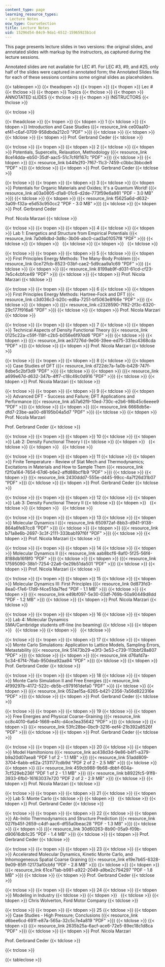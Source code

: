 ```yaml
---
content_type: page
learning_resource_types:
- Lecture Notes
ocw_type: CourseSection
title: Lecture Notes
uid: 15296d54-84c9-9da1-6512-15965923b1cd
---
```


This page presents lecture slides in two versions: the original slides, and annotated slides with markup by the instructors, as captured during the lecture sessions.

Annotated slides are not available for LEC #1. For LEC #3, #9, and #25, only half of the slides were captured in annotated form; the Annotated Slides file for each of these sessions contains some original slides as placeholders.

{{< tableopen >}}
{{< theadopen >}}
{{< tropen >}}
{{< thopen >}}
Lec #
{{< thclose >}}
{{< thopen >}}
Topics
{{< thclose >}}
{{< thopen >}}
ANNOTATED sLIDES
{{< thclose >}}
{{< thopen >}}
INSTRUCTORS
{{< thclose >}}

{{< trclose >}}

{{< theadclose >}}
{{< tropen >}}
{{< tdopen >}}
1
{{< tdclose >}}
{{< tdopen >}}
Introduction and Case Studies ({{< resource_link ce00aa10-ef41-c6af-0709-958dbda212c0 "PDF" >}})
{{< tdclose >}}
{{< tdopen >}}
 
{{< tdclose >}}
{{< tdopen >}}
Prof. Gerbrand Ceder
{{< tdclose >}}

{{< trclose >}}
{{< tropen >}}
{{< tdopen >}}
2
{{< tdclose >}}
{{< tdopen >}}
Potentials, Supercells, Relaxation, Methodology ({{< resource_link 8ce14dda-eb50-35df-aac5-51c7cf6f167c "PDF" >}})
{{< tdclose >}}
{{< tdopen >}}
({{< resource_link b44fe2f0-7f67-11c3-7459-c0bbc3bbcde8 "PDF" >}})
{{< tdclose >}}
{{< tdopen >}}
Prof. Gerbrand Ceder
{{< tdclose >}}

{{< trclose >}}
{{< tropen >}}
{{< tdopen >}}
3
{{< tdclose >}}
{{< tdopen >}}
Potentials for Organic Materials and Oxides; It's a Quantum World! ({{< resource_link a03a0805-d1a8-01c6-d2de-773f59e6a981 "PDF - 3.0 MB" >}})
{{< tdclose >}}
{{< tdopen >}}
({{< resource_link f5625a6d-d632-3a09-f32a-e5d53c950cc2 "PDF - 3.0 MB" >}})
{{< tdclose >}}
{{< tdopen >}}
Prof. Gerbrand Ceder  
  
Prof. Nicola Marzari
{{< tdclose >}}

{{< trclose >}}
{{< tropen >}}
{{< tdopen >}}
4
{{< tdclose >}}
{{< tdopen >}}
Lab 1: Energetics and Structure from Empirical Potentials ({{< resource_link 7a0d6dbd-3d8c-3b06-abc0-cad3a01057f8 "PDF" >}})
{{< tdclose >}}
{{< tdopen >}}
 
{{< tdclose >}}
{{< tdopen >}}
 
{{< tdclose >}}

{{< trclose >}}
{{< tropen >}}
{{< tdopen >}}
5
{{< tdclose >}}
{{< tdopen >}}
First Principles Energy Methods: The Many-Body Problem ({{< resource_link 0ce72fcb-8523-03bf-cae2-5d9caa9a1c69 "PDF" >}})
{{< tdclose >}}
{{< tdopen >}}
({{< resource_link 8199ab9f-d031-61cd-cf23-7e5c4cbfce49 "PDF" >}})
{{< tdclose >}}
{{< tdopen >}}
Prof. Nicola Marzari
{{< tdclose >}}

{{< trclose >}}
{{< tropen >}}
{{< tdopen >}}
6
{{< tdclose >}}
{{< tdopen >}}
First Principles Energy Methods: Hartree-Fock and DFT ({{< resource_link c3d036c3-b20c-ed8a-7251-bf5063e8f66e "PDF" >}})
{{< tdclose >}}
{{< tdopen >}}
({{< resource_link c2328590-7f82-2f3c-6320-29c177f916a6 "PDF" >}})
{{< tdclose >}}
{{< tdopen >}}
Prof. Nicola Marzari
{{< tdclose >}}

{{< trclose >}}
{{< tropen >}}
{{< tdopen >}}
7
{{< tdclose >}}
{{< tdopen >}}
Technical Aspects of Density Functional Theory ({{< resource_link 0125c22a-c59f-118f-c2b5-b056e6f97dd6 "PDF" >}})
{{< tdclose >}}
{{< tdopen >}}
({{< resource_link ae37276d-9e06-39ee-ed75-331ec4368cda "PDF" >}})
{{< tdclose >}}
{{< tdopen >}}
Prof. Nicola Marzari
{{< tdclose >}}

{{< trclose >}}
{{< tropen >}}
{{< tdopen >}}
8
{{< tdclose >}}
{{< tdopen >}}
Case Studies of DFT ({{< resource_link d722dc7a-1a0b-b428-747f-8dbe5c2bf3d9 "PDF" >}})
{{< tdclose >}}
{{< tdopen >}}
({{< resource_link a699e67d-d632-347b-4ff7-c18c49c0d916 "PDF" >}})
{{< tdclose >}}
{{< tdopen >}}
Prof. Nicola Marzari
{{< tdclose >}}

{{< trclose >}}
{{< tropen >}}
{{< tdopen >}}
9
{{< tdclose >}}
{{< tdopen >}}
Advanced DFT - Success and Failure; DFT Applications and Performance ({{< resource_link a57a62f9-10ed-730c-e2b6-98b45c6eeee9 "PDF" >}})
{{< tdclose >}}
{{< tdopen >}}
({{< resource_link 6668db5e-dfd7-23be-aa00-d8195b04a5d7 "PDF" >}})
{{< tdclose >}}
{{< tdopen >}}
Prof. Nicola Marzari  
  
Prof. Gerbrand Ceder
{{< tdclose >}}

{{< trclose >}}
{{< tropen >}}
{{< tdopen >}}
10
{{< tdclose >}}
{{< tdopen >}}
Lab 2: Density Functional Theory I
{{< tdclose >}}
{{< tdopen >}}
 
{{< tdclose >}}
{{< tdopen >}}
 
{{< tdclose >}}

{{< trclose >}}
{{< tropen >}}
{{< tdopen >}}
11
{{< tdclose >}}
{{< tdopen >}}
Finite Temperature - Review of Stat Mech and Thermodynamics; Excitations in Materials and How to Sample Them ({{< resource_link f2f0a164-7654-67d6-b6e2-affd88bcf1b9 "PDF" >}})
{{< tdclose >}}
{{< tdopen >}}
({{< resource_link 2430ddd7-555e-d445-99cc-4a7f26d31b07 "PDF" >}})
{{< tdclose >}}
{{< tdopen >}}
Prof. Gerbrand Ceder
{{< tdclose >}}

{{< trclose >}}
{{< tropen >}}
{{< tdopen >}}
12
{{< tdclose >}}
{{< tdopen >}}
Lab 3: Density Functional Theory II
{{< tdclose >}}
{{< tdopen >}}
 
{{< tdclose >}}
{{< tdopen >}}
 
{{< tdclose >}}

{{< trclose >}}
{{< tropen >}}
{{< tdopen >}}
13
{{< tdclose >}}
{{< tdopen >}}
Molecular Dynamics I ({{< resource_link 650972af-8bb3-d941-9138-864a6fe87cc8 "PDF" >}})
{{< tdclose >}}
{{< tdopen >}}
({{< resource_link b71a8e6b-2697-3c3f-2111-333bab197f6f "PDF" >}})
{{< tdclose >}}
{{< tdopen >}}
Prof. Nicola Marzari
{{< tdclose >}}

{{< trclose >}}
{{< tropen >}}
{{< tdopen >}}
14
{{< tdclose >}}
{{< tdopen >}}
Molecular Dynamics II ({{< resource_link aab8bcf6-8af0-5f25-56f4-8188db16f8f0 "PDF" >}})
{{< tdclose >}}
{{< tdopen >}}
({{< resource_link 17595090-38b1-7254-22a6-0e29b51da501 "PDF" >}})
{{< tdclose >}}
{{< tdopen >}}
Prof. Nicola Marzari
{{< tdclose >}}

{{< trclose >}}
{{< tropen >}}
{{< tdopen >}}
15
{{< tdclose >}}
{{< tdopen >}}
Molecular Dynamics III: First Principles ({{< resource_link 0d873fd3-8ea0-f7e6-17d9-f4ce51da7fed "PDF - 1.1 MB" >}})
{{< tdclose >}}
{{< tdopen >}}
({{< resource_link e49bf097-5e30-03df-769b-50a90449d8dd "PDF - 1.2 MB" >}})
{{< tdclose >}}
{{< tdopen >}}
Prof. Nicola Marzari
{{< tdclose >}}

{{< trclose >}}
{{< tropen >}}
{{< tdopen >}}
16
{{< tdclose >}}
{{< tdopen >}}
Lab 4: Molecular Dynamics  
SMA/Cambridge students off-line (no beaming)
{{< tdclose >}}
{{< tdopen >}}
 
{{< tdclose >}}
{{< tdopen >}}
 
{{< tdclose >}}

{{< trclose >}}
{{< tropen >}}
{{< tdopen >}}
17
{{< tdclose >}}
{{< tdopen >}}
Monte Carlo Simulations: Application to Lattice Models, Sampling Errors, Metastability ({{< resource_link 51473b29-e3f3-3e53-c739-113bbf28a807 "PDF" >}})
{{< tdclose >}}
{{< tdopen >}}
({{< resource_link d76afd7a-5c34-67f4-76ab-950dea92aa94 "PDF" >}})
{{< tdclose >}}
{{< tdopen >}}
Prof. Gerbrand Ceder
{{< tdclose >}}

{{< trclose >}}
{{< tropen >}}
{{< tdopen >}}
18
{{< tdclose >}}
{{< tdopen >}}
Monte Carlo Simulation II and Free Energies ({{< resource_link 4f99297b-4172-522c-db5b-c979161defa0 "PDF" >}})
{{< tdclose >}}
{{< tdopen >}}
({{< resource_link 052ae15a-6265-b421-2356-7a56d822316e "PDF" >}})
{{< tdclose >}}
{{< tdopen >}}
Prof. Gerbrand Ceder
{{< tdclose >}}

{{< trclose >}}
{{< tropen >}}
{{< tdopen >}}
19
{{< tdclose >}}
{{< tdopen >}}
Free Energies and Physical Coarse-Graining ({{< resource_link cc8c4010-6a64-1669-e4fc-d4ce3ea35642 "PDF" >}})
{{< tdclose >}}
{{< tdopen >}}
({{< resource_link 53fc28be-0bc9-3216-eef4-21b392a8526f "PDF" >}})
{{< tdclose >}}
{{< tdopen >}}
Prof. Gerbrand Ceder
{{< tdclose >}}

{{< trclose >}}
{{< tropen >}}
{{< tdopen >}}
20
{{< tdclose >}}
{{< tdopen >}}
Model Hamiltonions ({{< resource_link ac438d3d-9e86-b4f1-a379-b9a20d07aea8 "PDF 1 of 2 - 1.1 MB" >}}) ({{< resource_link 51add809-3704-6abb-e62a-2131177cdb9d "PDF 2 of 2 - 2.5 MB" >}})
{{< tdclose >}}
{{< tdopen >}}
({{< resource_link 459cb988-9b68-dbbf-604a-7cf529eb236f "PDF 1 of 2 - 1.1 MB" >}}) ({{< resource_link b8922fc5-91f8-3933-6fb0-16163037e720 "PDF 2 of 2 - 2.9 MB" >}})
{{< tdclose >}}
{{< tdopen >}}
Prof. Nicola Marzari
{{< tdclose >}}

{{< trclose >}}
{{< tropen >}}
{{< tdopen >}}
21
{{< tdclose >}}
{{< tdopen >}}
Lab 5: Monte Carlo
{{< tdclose >}}
{{< tdopen >}}
 
{{< tdclose >}}
{{< tdopen >}}
Prof. Gerbrand Ceder
{{< tdclose >}}

{{< trclose >}}
{{< tropen >}}
{{< tdopen >}}
22
{{< tdclose >}}
{{< tdopen >}}
Ab-Initio Thermodynamics and Structure Prediction ({{< resource_link 027fb45f-2659-c4df-aac6-df55a0beac28 "PDF - 1.3 MB" >}})
{{< tdclose >}}
{{< tdopen >}}
({{< resource_link 30d60263-8b90-05a9-f09b-d90616db1c35 "PDF - 1.4 MB" >}})
{{< tdclose >}}
{{< tdopen >}}
Prof. Gerbrand Ceder
{{< tdclose >}}

{{< trclose >}}
{{< tropen >}}
{{< tdopen >}}
23
{{< tdclose >}}
{{< tdopen >}}
Accelerated Molecular Dynamics, Kinetic Monte Carlo, and Inhomogeneous Spatial Coarse Graining ({{< resource_link e19e7b65-6328-9e09-85ff-12173af0cbfd "PDF - 2.8 MB" >}})
{{< tdclose >}}
{{< tdopen >}}
({{< resource_link 61ce71ab-b981-a922-2049-a9be2c794297 "PDF - 1.8 MB" >}})
{{< tdclose >}}
{{< tdopen >}}
Prof. Gerbrand Ceder
{{< tdclose >}}

{{< trclose >}}
{{< tropen >}}
{{< tdopen >}}
24
{{< tdclose >}}
{{< tdopen >}}
Modeling in Industry
{{< tdclose >}}
{{< tdopen >}}
 
{{< tdclose >}}
{{< tdopen >}}
Chris Wolverton, Ford Motor Company
{{< tdclose >}}

{{< trclose >}}
{{< tropen >}}
{{< tdopen >}}
25
{{< tdclose >}}
{{< tdopen >}}
Case Studies - High Pressure; Conclusions ({{< resource_link d6bee6cd-691f-e87a-565a-32c5c7e4a819 "PDF" >}})
{{< tdclose >}}
{{< tdopen >}}
({{< resource_link 2635b25a-6acf-ace6-72e5-89ec18c1d8ca "PDF" >}})
{{< tdclose >}}
{{< tdopen >}}
Prof. Nicola Marzari  
  
Prof. Gerbrand Ceder
{{< tdclose >}}

{{< trclose >}}

{{< tableclose >}}
